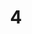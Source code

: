 ---
title: "4"
imageurl: "https://imgs1.thamizhnation.org/assets/4.webp"
dwnurl: "https://imgs1.thamizhnation.org/img/4.jpg"
tags: ['thalaivar']
---